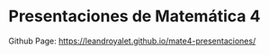 # Presentaciones de Matemática 4

Github Page: https://leandroyalet.github.io/mate4-presentaciones/
